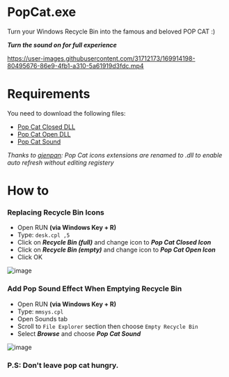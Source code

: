 # PopCat.exe
Turn your Windows Recycle Bin into the famous and beloved POP CAT :)

***Turn the sound on for full experience***

https://user-images.githubusercontent.com/31712173/169914198-80495676-86e9-4fb1-a310-5a61919d3fdc.mp4


# Requirements
You need to download the following files:
- [Pop Cat Closed DLL](https://github.com/elmoiv/PopCat.exe/blob/main/requirements/popCatClosed.dll?raw=true)
- [Pop Cat Open DLL](https://github.com/elmoiv/PopCat.exe/blob/main/requirements/popCatOpen.dll?raw=true)
- [Pop Cat Sound](https://github.com/elmoiv/PopCat.exe/blob/main/requirements/popCatSound.wav?raw=true)

*Thanks to [ajenpan](https://github.com/ajenpan): Pop Cat icons extensions are renamed to .dll to enable auto refresh without editing registery*
# How to

### Replacing Recycle Bin Icons
- Open RUN **(via Windows Key + R)**
- Type: `desk.cpl ,5`
- Click on ***Recycle Bin (full)*** and change icon to ***Pop Cat Closed Icon***
- Click on ***Recycle Bin (empty)*** and change icon to ***Pop Cat Open Icon***
- Click OK

![image](https://user-images.githubusercontent.com/31712173/169913034-56a43164-a3d5-4ef3-bc4c-3d2155c1aee4.png)

<!-- ### Enable Automatic Refresh
- Open RUN **(via Windows Key + R)**
- Type: `regedit`
- Go to: `HKEY_CURRENT_USER\SOFTWARE\Microsoft\Windows\CurrentVersion\Explorer\CLSID\{645FF040-5081-101B-9F08-00AA002F954E}\DefaultIcon`
- You will see 3 keys:
  - (Default)
  - empty
  - full
- If each key value ends with `.ico`, Add `,0` at the end of each value.

![image](https://user-images.githubusercontent.com/31712173/169913157-8ec2e500-5431-40fb-9c5e-551c051f819e.png) -->

### Add Pop Sound Effect When Emptying Recycle Bin
- Open RUN **(via Windows Key + R)**
- Type: `mmsys.cpl`
- Open Sounds tab
- Scroll to `File Explorer` section then choose `Empty Recycle Bin`
- Select ***Browse*** and choose ***Pop Cat Sound***

![image](https://user-images.githubusercontent.com/31712173/169913297-b6d3b6ab-1238-4b17-9e09-de04e78b8741.png)

### P.S: Don't leave pop cat hungry.
